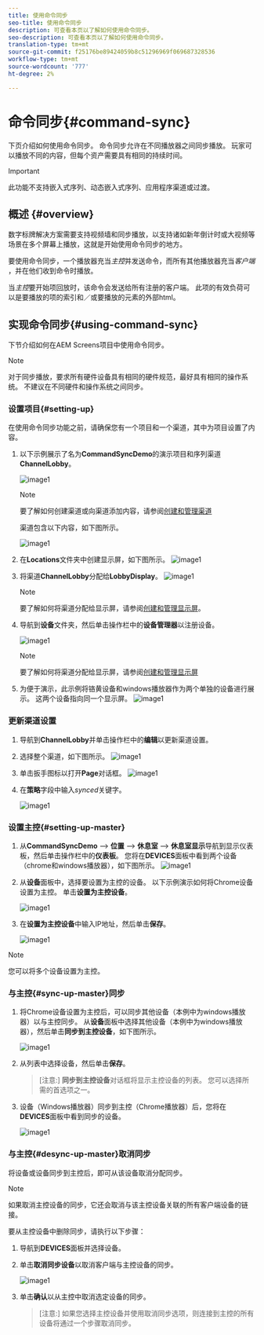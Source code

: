 ```yaml
---
title: 使用命令同步
seo-title: 使用命令同步
description: 可查看本页以了解如何使用命令同步。
seo-description: 可查看本页以了解如何使用命令同步。
translation-type: tm+mt
source-git-commit: f25176be89424059b8c51296969f069687328536
workflow-type: tm+mt
source-wordcount: '777'
ht-degree: 2%

---
```



# 命令同步{#command-sync}

下页介绍如何使用命令同步。 命令同步允许在不同播放器之间同步播放。 玩家可以播放不同的内容，但每个资产需要具有相同的持续时间。

>[!IMPORTANT]
>
>此功能不支持嵌入式序列、动态嵌入式序列、应用程序渠道或过渡。

## 概述 {#overview}

数字标牌解决方案需要支持视频墙和同步播放，以支持诸如新年倒计时或大视频等场景在多个屏幕上播放，这就是开始使用命令同步的地方。

要使用命令同步，一个播放器充当&#x200B;*主控*&#x200B;并发送命令，而所有其他播放器充当&#x200B;*客户端* ，并在他们收到命令时播放。

当&#x200B;*主控*&#x200B;要开始项回放时，该命令会发送给所有注册的客户端。 此项的有效负荷可以是要播放的项的索引和／或要播放的元素的外部html。

## 实现命令同步{#using-command-sync}

下节介绍如何在AEM Screens项目中使用命令同步。

>[!NOTE]
>
>对于同步播放，要求所有硬件设备具有相同的硬件规范，最好具有相同的操作系统。 不建议在不同硬件和操作系统之间同步。

### 设置项目{#setting-up}

在使用命令同步功能之前，请确保您有一个项目和一个渠道，其中为项目设置了内容。

1. 以下示例展示了名为&#x200B;**CommandSyncDemo**&#x200B;的演示项目和序列渠道&#x200B;**ChannelLobby**。

   ![image1](assets/command-sync/command-sync1-1.png)

   >[!NOTE]
   >
   >要了解如何创建渠道或向渠道添加内容，请参阅[创建和管理渠道](/help/user-guide/managing-channels.md)

   渠道包含以下内容，如下图所示。

   ![image1](assets/command-sync/command-sync2-1.png)

1. 在&#x200B;**Locations**文件夹中创建显示屏，如下图所示。
   ![image1](assets/command-sync/command-sync3-1.png)

1. 将渠道&#x200B;**ChannelLobby**&#x200B;分配给&#x200B;**LobbyDisplay**。
   ![image1](assets/command-sync/command-sync4-1.png)

   >[!NOTE]
   >
   >要了解如何将渠道分配给显示屏，请参阅[创建和管理显示屏](/help/user-guide/managing-displays.md)。

1. 导航到&#x200B;**设备**&#x200B;文件夹，然后单击操作栏中的&#x200B;**设备管理器**&#x200B;以注册设备。

   ![image1](assets/command-sync5.png)

   >[!NOTE]
   >
   >要了解如何将渠道分配给显示屏，请参阅[创建和管理显示屏](/help/user-guide/managing-displays.md)

1. 为便于演示，此示例将铬黄设备和windows播放器作为两个单独的设备进行展示。 这两个设备指向同一个显示屏。
   ![image1](assets/command-sync6.png)

### 更新渠道设置

1. 导航到&#x200B;**ChannelLobby**&#x200B;并单击操作栏中的&#x200B;**编辑**&#x200B;以更新渠道设置。

1. 选择整个渠道，如下图所示。
   ![image1](assets/command-sync/command-sync7-1.png)

1. 单击扳手图标以打开&#x200B;**Page**对话框。
   ![image1](assets/command-sync/command-sync8-1.png)

1. 在&#x200B;**策略**&#x200B;字段中输入&#x200B;*synced*&#x200B;关键字。

   ![image1](assets/command-sync/command-sync9-1.png)


### 设置主控{#setting-up-master}

1. 从&#x200B;**CommandSyncDemo** —> **位置** —> **休息室** —> **休息室显示**&#x200B;导航到显示仪表板，然后单击操作栏中的&#x200B;**仪表板**。
您将在**DEVICES**面板中看到两个设备（chrome和windows播放器），如下图所示。
   ![image1](assets/command-sync/command-sync10-1.png)

1. 从&#x200B;**设备**&#x200B;面板中，选择要设置为主控的设备。 以下示例演示如何将Chrome设备设置为主控。 单击&#x200B;**设置为主控设备**。

   ![image1](assets/command-sync/command-sync11-1.png)

1. 在&#x200B;**设置为主控设备**&#x200B;中输入IP地址，然后单击&#x200B;**保存**。

   ![image1](assets/command-sync/command-sync12-1.png)

>[!NOTE]
>
>您可以将多个设备设置为主控。

### 与主控{#sync-up-master}同步

1. 将Chrome设备设置为主控后，可以同步其他设备（本例中为windows播放器）以与主控同步。
从**设备**&#x200B;面板中选择其他设备（本例中为windows播放器），然后单击&#x200B;**同步到主控设备**，如下图所示。

   ![image1](assets/command-sync/command-sync13-1.png)

1. 从列表中选择设备，然后单击&#x200B;**保存**。

   >[注意:]
   > **同步到主控设备**&#x200B;对话框将显示主控设备的列表。 您可以选择所需的首选项之一。

1. 设备（Windows播放器）同步到主控（Chrome播放器）后，您将在&#x200B;**DEVICES**&#x200B;面板中看到同步的设备。

   ![image1](assets/command-sync/command-sync14-1.png)

### 与主控{#desync-up-master}取消同步

将设备或设备同步到主控后，即可从该设备取消分配同步。

>[!NOTE]
>
>如果取消主控设备的同步，它还会取消与该主控设备关联的所有客户端设备的链接。

要从主控设备中删除同步，请执行以下步骤：

1. 导航到&#x200B;**DEVICES**&#x200B;面板并选择设备。

1. 单击&#x200B;**取消同步设备**&#x200B;以取消客户端与主控设备的同步。

   ![image1](assets/command-sync/command-sync15-1.png)

1. 单击&#x200B;**确认**&#x200B;以从主控中取消选定设备的同步。

   >[注意:]
   > 如果您选择主控设备并使用取消同步选项，则连接到主控的所有设备将通过一个步骤取消同步。

